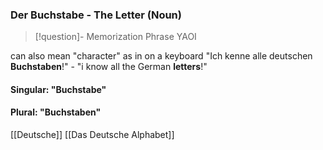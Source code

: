 ### Der Buchstabe - The Letter   (Noun)

> [!question]- Memorization Phrase
> YAOI

can also mean "character" as in on a keyboard
"Ich kenne alle deutschen **Buchstaben**!" - "i know all the German **letters**!"


#### Singular: "Buchstabe"
#### Plural: "Buchstaben"


[[Deutsche]]
[[Das Deutsche Alphabet]]